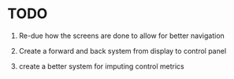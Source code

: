 # TODO
1) Re-due how the screens are done to allow for better navigation

2) Create a forward and back system from display to control panel

3) create a better system for imputing control metrics
